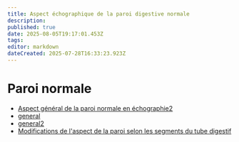 ```yaml
---
title: Aspect échographique de la paroi digestive normale
description: 
published: true
date: 2025-08-05T19:17:01.453Z
tags: 
editor: markdown
dateCreated: 2025-07-28T16:33:23.923Z
---
```


# Paroi normale

- [Aspect général de la paroi normale en échographie2](/bases/paroi_normale/general)
- [general](/bases/paroi_normale/general)
- [general2](/bases/paroi_normale/general2)
- [Modifications de l'aspect de la paroi selon les segments du tube digestif](/bases/paroi_normale/variation_siege)
